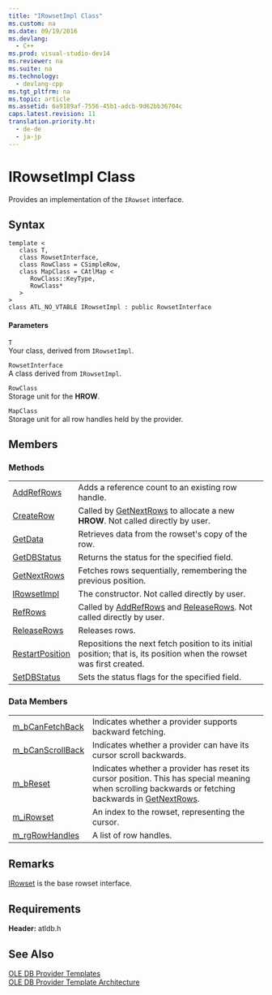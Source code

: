 ```yaml
---
title: "IRowsetImpl Class"
ms.custom: na
ms.date: 09/19/2016
ms.devlang: 
  - C++
ms.prod: visual-studio-dev14
ms.reviewer: na
ms.suite: na
ms.technology: 
  - devlang-cpp
ms.tgt_pltfrm: na
ms.topic: article
ms.assetid: 6a9189af-7556-45b1-adcb-9d62bb36704c
caps.latest.revision: 11
translation.priority.ht: 
  - de-de
  - ja-jp
---
```

# IRowsetImpl Class
Provides an implementation of the `IRowset` interface.  
  
## Syntax  
  
```  
template <  
   class T,   
   class RowsetInterface,  
   class RowClass = CSimpleRow,  
   class MapClass = CAtlMap <  
      RowClass::KeyType,  
      RowClass*   
   >  
>  
class ATL_NO_VTABLE IRowsetImpl : public RowsetInterface  
```  
  
#### Parameters  
 `T`  
 Your class, derived from `IRowsetImpl`.  
  
 `RowsetInterface`  
 A class derived from `IRowsetImpl`.  
  
 `RowClass`  
 Storage unit for the **HROW**.  
  
 `MapClass`  
 Storage unit for all row handles held by the provider.  
  
## Members  
  
### Methods  
  
|||  
|-|-|  
|[AddRefRows](../vs140/IRowsetImpl--AddRefRows.md)|Adds a reference count to an existing row handle.|  
|[CreateRow](../vs140/IRowsetImpl--CreateRow.md)|Called by [GetNextRows](../vs140/IRowsetImpl--GetNextRows.md) to allocate a new **HROW**. Not called directly by user.|  
|[GetData](../vs140/IRowsetImpl--GetData.md)|Retrieves data from the rowset's copy of the row.|  
|[GetDBStatus](../vs140/IRowsetImpl--GetDBStatus.md)|Returns the status for the specified field.|  
|[GetNextRows](../vs140/IRowsetImpl--GetNextRows.md)|Fetches rows sequentially, remembering the previous position.|  
|[IRowsetImpl](../vs140/IRowsetImpl-Class.md)|The constructor. Not called directly by user.|  
|[RefRows](../vs140/IRowsetImpl--RefRows.md)|Called by [AddRefRows](../vs140/IRowsetImpl--AddRefRows.md) and [ReleaseRows](../vs140/IRowsetImpl--ReleaseRows.md). Not called directly by user.|  
|[ReleaseRows](../vs140/IRowsetImpl--ReleaseRows.md)|Releases rows.|  
|[RestartPosition](../vs140/IRowsetImpl--RestartPosition.md)|Repositions the next fetch position to its initial position; that is, its position when the rowset was first created.|  
|[SetDBStatus](../vs140/IRowsetImpl--SetDBStatus.md)|Sets the status flags for the specified field.|  
  
### Data Members  
  
|||  
|-|-|  
|[m_bCanFetchBack](../vs140/IRowsetImpl--m_bCanFetchBack.md)|Indicates whether a provider supports backward fetching.|  
|[m_bCanScrollBack](../vs140/IRowsetImpl--m_bCanScrollBack.md)|Indicates whether a provider can have its cursor scroll backwards.|  
|[m_bReset](../vs140/IRowsetImpl--m_bReset.md)|Indicates whether a provider has reset its cursor position. This has special meaning when scrolling backwards or fetching backwards in [GetNextRows](../vs140/IRowsetImpl--GetNextRows.md).|  
|[m_iRowset](../vs140/IRowsetImpl--m_iRowset.md)|An index to the rowset, representing the cursor.|  
|[m_rgRowHandles](../vs140/IRowsetImpl--m_rgRowHandles.md)|A list of row handles.|  
  
## Remarks  
 [IRowset](https://msdn.microsoft.com/en-us/library/ms720986.aspx) is the base rowset interface.  
  
## Requirements  
 **Header:** atldb.h  
  
## See Also  
 [OLE DB Provider Templates](../vs140/OLE-DB-Provider-Templates--C---.md)   
 [OLE DB Provider Template Architecture](../vs140/OLE-DB-Provider-Template-Architecture.md)